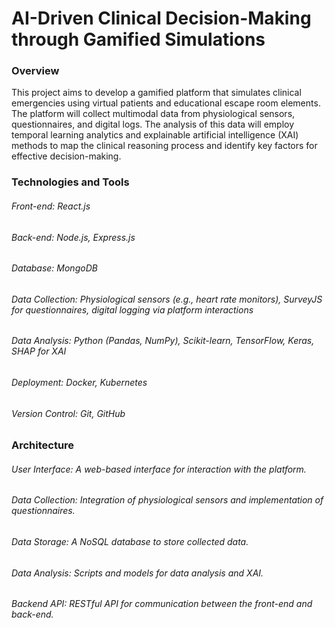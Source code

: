 # AI-Driven Clinical Decision-Making through Gamified Simulations

### Overview
This project aims to develop a gamified platform that simulates clinical emergencies using virtual patients and educational escape room elements. The platform will collect multimodal data from physiological sensors, questionnaires, and digital logs. The analysis of this data will employ temporal learning analytics and explainable artificial intelligence (XAI) methods to map the clinical reasoning process and identify key factors for effective decision-making.

### Technologies and Tools
  ###### Front-end: React.js
  ###### Back-end: Node.js, Express.js
  ###### Database: MongoDB
  ###### Data Collection: Physiological sensors (e.g., heart rate monitors), SurveyJS for questionnaires, digital logging via platform interactions
  ###### Data Analysis: Python (Pandas, NumPy), Scikit-learn, TensorFlow, Keras, SHAP for XAI
  ###### Deployment: Docker, Kubernetes
  ###### Version Control: Git, GitHub
### Architecture
###### User Interface: A web-based interface for interaction with the platform.
###### Data Collection: Integration of physiological sensors and implementation of questionnaires.
###### Data Storage: A NoSQL database to store collected data.
###### Data Analysis: Scripts and models for data analysis and XAI.
###### Backend API: RESTful API for communication between the front-end and back-end.
